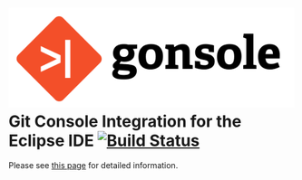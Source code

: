 ![](gonsole.png)
Git Console Integration for the Eclipse IDE [![Build Status](https://travis-ci.org/rherrmann/gonsole.png)](https://travis-ci.org/rherrmann/gonsole)
======

Please see [this page](http://rherrmann.github.io/gonsole/) for detailed information.
